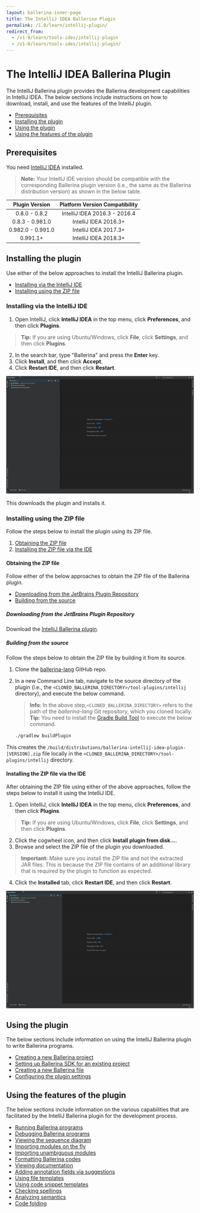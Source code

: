 ```yaml
---
layout: ballerina-inner-page
title: The IntelliJ IDEA Ballerina Plugin
permalink: /1.0/learn/intellij-plugin/
redirect_from:
  - /v1-0/learn/tools-ides/intellij-plugin
  - /v1-0/learn/tools-ides/intellij-plugin/
---
```


# The IntelliJ IDEA Ballerina Plugin

The IntelliJ Ballerina plugin provides the Ballerina development capabilities in IntelliJ IDEA. The below sections include instructions on how to download, install, and use the features of the IntelliJ plugin.

- [Prerequisites](#prerequisites)
- [Installing the plugin](#installing-the-plugin)
- [Using the plugin](#using-the-plugin)
- [Using the features of the plugin](#using-the-features-of-the-plugin)

## Prerequisites

You need [IntelliJ IDEA](https://www.jetbrains.com/idea/download/) installed.

>**Note:** Your IntelliJ IDE version should be compatible with the corresponding Ballerina plugin version (i.e., the same as the Ballerina distribution version) as shown in the below table.

**Plugin Version**|**Platform Version Compatibility**
:-----:|:-----:
0.8.0 - 0.8.2|IntelliJ IDEA 2016.3 - 2016.4
0.8.3 - 0.981.0|IntelliJ IDEA 2016.3+
0.982.0 - 0.991.0|IntelliJ IDEA 2017.3+
0.991.1+ | IntelliJ IDEA 2018.3+

## Installing the plugin

Use either of the below approaches to install the IntelliJ Ballerina plugin.

- [Installing via the IntelliJ IDE](#installing-via-the-intellij-ide)
- [Installing using the ZIP file](#installing-using-the-zip-file)

### Installing via the IntelliJ IDE

1. Open IntelliJ, click **IntelliJ IDEA** in the top menu, click **Preferences**, and then click **Plugins**. 
> **Tip:** If you are using Ubuntu/Windows, click **File**, click **Settings**, and then click **Plugins**.
2. In the search bar, type "Ballerina" and press the **Enter** key. 
3. Click **Install**, and then click **Accept**.
4. Click **Restart IDE**, and then click **Restart**.

![Install the plugin via IntelliJ IDEA](/v1-0/learn/images/install-plugin-via-intellij.gif)

This downloads the plugin and installs it.

### Installing using the ZIP file

Follow the steps below to install the plugin using its ZIP file.

1. [Obtaining the ZIP file](#obtaining-the-zip-file)
2. [Installing the ZIP file via the IDE](#installing-the-zip-file-via-the-ide)

#### Obtaining the ZIP file

Follow either of the below approaches to obtain the ZIP file of the Ballerina plugin.

- [Downloading from the JetBrains Plugin Repository](#downloading-from-the-jetbrains-plugin-repository)
- [Building from the source](#building-from-the-source)

##### Downloading from the JetBrains Plugin Repository

Download the [IntelliJ Ballerina plugin](https://plugins.jetbrains.com/plugin/9520-ballerina).


##### Building from the source

Follow the steps below to obtain the ZIP file by building it from its source.

1. Clone the [ballerina-lang](https://github.com/ballerina-platform/ballerina-lang) GitHub repo.
2. In a new Command Line tab, navigate to the source directory of the plugin (i.e., the `<CLONED_BALLERINA_DIRECTORY>/tool-plugins/intellij` directory), and execute the below command.
    > **Info**: In the above step,`<CLONED_BALLERINA_DIRECTORY>` refers to the path of the *ballerina-lang* Git repository, which you cloned locally. 
    > **Tip:** You need to install the [Gradle Build Tool](https://gradle.org/) to execute the below command.

    ```bash
    ./gradlew buildPlugin
    ```

This creates the `/build/distributions/ballerina-intellij-idea-plugin-[VERSION].zip` file locally in the `<CLONED_BALLERINA_DIRECTORY>/tool-plugins/intellij` directory.

#### Installing the ZIP file via the IDE

After obtaining the ZIP file using either of the above approaches, follow the steps below to install it using the IntelliJ IDE.


1. Open IntelliJ, click **IntelliJ IDEA** in the top menu, click **Preferences**, and then click **Plugins**. 
> **Tip:** If you are using Ubuntu/Windows, click **File**, click **Settings**, and then click **Plugins**.
2. Click the cogwheel icon, and then click **Install plugin from disk...**.
3. Browse and select the ZIP file of the plugin you downloaded.
> **Important:** Make sure you install the ZIP file and not the extracted JAR files. This is because the ZIP file contains of an additional library that is required by the plugin to function as expected.
4. Click the **Installed** tab, click **Restart IDE**, and then click **Restart**.

![Install using the Preferences option of the IDE.](/v1-0/learn/images/install-via-editor-preferences.gif)

## Using the plugin

The below sections include information on using the IntelliJ Ballerina plugin to write Ballerina programs.

- [Creating a new Ballerina project](/v1-0/learn/intellij-plugin/using-the-intellij-plugin#creating-a-new-ballerina-project)
- [Setting up Ballerina SDK for an existing project](/v1-0/learn/intellij-plugin/using-the-intellij-plugin#setting-up-ballerina-sdk-for-an-existing-project)
- [Creating a new Ballerina file](/v1-0/learn/intellij-plugin/using-the-intellij-plugin#creating-a-new-ballerina-file)
- [Configuring the plugin settings](/v1-0/learn/intellij-plugin/using-the-intellij-plugin#configuring-the-plugin-settings)

## Using the features of the plugin

The below sections include information on the various capabilities that are facilitated by the IntelliJ Ballerina plugin for the development process.

- [Running Ballerina programs](/v1-0/learn/intellij-plugin/using-intellij-plugin-features#running-ballerina-programs)
- [Debugging Ballerina programs](/v1-0/learn/intellij-plugin/using-intellij-plugin-features#debugging-ballerina-programs)
- [Viewing the sequence diagram](/v1-0/learn/intellij-plugin/using-intellij-plugin-features#viewing-the-sequence-diagram)
- [Importing modules on the fly](/v1-0/learn/intellij-plugin/using-intellij-plugin-features#importing-modules-on-the-fly)
- [Importing unambiguous modules](/v1-0/learn/intellij-plugin/using-intellij-plugin-features#importing-unambiguous-modules)
- [Formatting Ballerina codes](/v1-0/learn/intellij-plugin/using-intellij-plugin-features#formatting-ballerina-codes)
- [Viewing documentation](/v1-0/learn/intellij-plugin/using-intellij-plugin-features#viewing-documentation)
- [Adding annotation fields via suggestions](/v1-0/learn/intellij-plugin/using-intellij-plugin-features#adding-annotation-fields-via-suggestions)
- [Using file templates](/v1-0/learn/intellij-plugin/using-intellij-plugin-features#using-file-templates)
- [Using code snippet templates](/v1-0/learn/intellij-plugin/using-intellij-plugin-features#using-code-snippet-templates)
- [Checking spellings](/v1-0/learn/intellij-plugin/using-intellij-plugin-features#checking-spellings)
- [Analyzing semantics](/v1-0/learn/intellij-plugin/using-intellij-plugin-features#analyzing-semantics)
- [Code folding](/v1-0/learn/intellij-plugin/using-intellij-plugin-features#code-folding)
